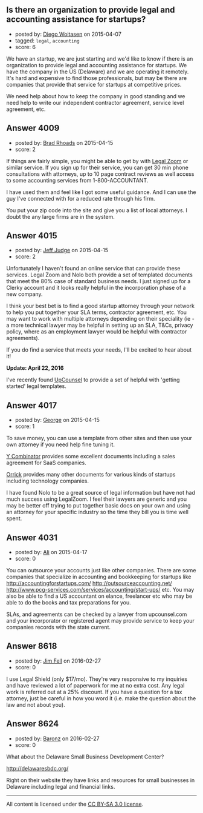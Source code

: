 ## Is there an organization to provide legal and accounting assistance for startups?

- posted by: [Diego Woitasen](https://stackexchange.com/users/995246/diego-woitasen) on 2015-04-07
- tagged: `legal`, `accounting`
- score: 6

We have an startup, we are just starting and we'd like to know if there is an organization to provide legal and accounting assistance for startups. We have the company in the US (Delaware) and we are operating it remotely. It's hard and expensive to find those professionals, but may be there are companies that provide that service for startups at competitive prices.

We need help about how to keep the company in good standing and we need help to write our independent contractor agreement, service level agreement, etc.




## Answer 4009

- posted by: [Brad Rhoads](https://stackexchange.com/users/42121/brad-rhoads) on 2015-04-15
- score: 2

<p>If things are fairly simple, you might be able to get by with <a href="http://www.legalzoom.com/" rel="nofollow">Legal Zoom</a> or similar service. If you sign up for their service, you can get 30 min phone consultations with attorneys, up to 10 page contract reviews as well access to some accounting services from 1-800-ACCOUNTANT.</p>

<p>I have used them and feel like I got some useful guidance. And I can use the guy I've connected with for a reduced rate through his firm.</p>

<p>You put your zip code into the site and give you a list of local attorneys. I doubt the any large firms are in the system.</p>



## Answer 4015

- posted by: [Jeff Judge](https://stackexchange.com/users/223321/jeff-judge) on 2015-04-15
- score: 2

<p>Unfortunately I haven't found an online service that can provide these services. Legal Zoom and Nolo both provide a set of templated documents that meet the 80% case of standard business needs. I just signed up for a Clerky account and it looks really helpful in the incorporation phase of a new company.</p>

<p>I think your best bet is to find a good startup attorney through your network to help you put together your SLA terms, contractor agreement, etc. You may want to work with multiple attorneys depending on their speciality (ie - a more technical lawyer may be helpful in setting up an SLA, T&amp;Cs, privacy policy, where as an employment lawyer would be helpful with contractor agreements).</p>

<p>If you do find a service that meets your needs, I'll be excited to hear about it!</p>

<p><strong>Update: April 22, 2016</strong></p>

<p>I've recently found <a href="https://www.upcounsel.com/" rel="nofollow">UpCounsel</a> to provide a set of helpful with 'getting started' legal templates.</p>



## Answer 4017

- posted by: [George](https://stackexchange.com/users/3516499/george) on 2015-04-15
- score: 1

To save money, you can use a template from other sites and then use your own attorney if you need help fine tuning it.

[Y Combinator](https://www.ycombinator.com/documents/) provides some excellent documents including a sales agreement for SaaS companies.

[Orrick](https://www.orrick.com/Practices/Emerging-Companies/Startup-Forms/Pages/default.aspx) provides many other documents for various kinds of startups including technology companies.  

I have found Nolo to be a great source of legal information but have not had much success using LegalZoom.  I feel their lawyers are generic and you may be better off trying to put together basic docs on your own and using an attorney for your specific industry so the time they bill you is time well spent.


## Answer 4031

- posted by: [Ali](https://stackexchange.com/users/2815644/ali) on 2015-04-17
- score: 0

You can outsource your accounts just like other companies. There are some companies that specialize in accounting and bookkeeping for startups like http://accountingforstartups.com/ http://outsourceaccounting.net/ http://www.pcg-services.com/services/accounting/start-ups/ etc. You may also be able to find a US accountant on elance, freelancer etc who may be able to do the books and tax preparations for you. 

SLAs, and agreements can be checked by a lawyer from upcounsel.com and your incorporator or registered agent may provide service to keep your companies records with the state current.


## Answer 8618

- posted by: [Jim Fell](https://stackexchange.com/users/74611/jim-fell) on 2016-02-27
- score: 0

I use Legal Shield (only $17/mo).  They're very responsive to my inquiries and have reviewed a lot of paperwork for me at no extra cost.  Any legal work is referred out at a 25% discount.  If you have a question for a tax attorney, just be careful in how you word it (i.e. make the question about the law and not about  you).


## Answer 8624

- posted by: [Baronz](https://stackexchange.com/users/7281676/baronz) on 2016-02-27
- score: 0

What about the Delaware Small Business Development Center?

http://delawaresbdc.org/

Right on their website they have links and resources for small businesses in Delaware including legal and financial links.





---

All content is licensed under the [CC BY-SA 3.0 license](https://creativecommons.org/licenses/by-sa/3.0/).
